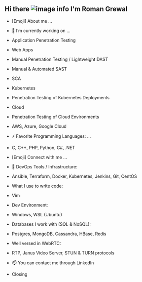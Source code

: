 ## Hi there ![image info](./img/wave.gif) I'm Roman Grewal

<!--
**romangrewal/romangrewal** is a ✨ _special_ ✨ repository because its `README.md` (this file) appears on your GitHub profile.

Here are some ideas to get you started:

- 🔭 I’m currently working on ...
- 🌱 I’m currently learning ...
- 👯 I’m looking to collaborate on ...
- 🤔 I’m looking for help with ...
- 💬 Ask me about ...
- 📫 How to reach me: ...
- 😄 Pronouns: ...
- ⚡ Fun fact: ...
-->
- [Emoji] About me ...
- 🔭 I’m currently working on ...
- Application Penetration Testing
- Web Apps
- Manual Penetration Testing / Lightweight DAST
- Manual & Automated SAST
- SCA
- Kubernetes
- Penetration Testing of Kubernetes Deployments
- Cloud
- Penetration Testing of Cloud Environments
- AWS, Azure, Google Cloud

- ⚡ Favorite Programming Languages: ...
- C, C++, PHP, Python, C#, .NET
- [Emoji] Connect with me ...
- 🧰 DevOps Tools / Infrastructure:
- Ansible, Terraform, Docker, Kubernetes, Jenkins, Git, CentOS
- What I use to write code:
- Vim
- Dev Environment:
- Windows, WSL (Ubuntu)
- Databases I work with (SQL & NoSQL):
- Postgres, MongoDB, Cassandra, HBase, Redis
- Well versed in WebRTC:
- RTP, Janus Video Server, STUN & TURN protocols
- 📫 You can contact me through LinkedIn
- Closing
